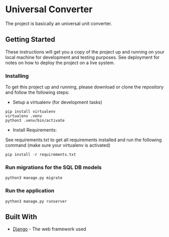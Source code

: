 # Universal Converter

The project is basically an universal unit converter.

## Getting Started

These instructions will get you a copy of the project up and running on your local machine for development and testing purposes. See deployment for notes on how to deploy the project on a live system.

### Installing

To get this project up and running, please download or clone the repository and follow the following steps:

* Setup a virtualenv (for development tasks)

```
pip install virtualenv
virtualenv .venv 
python3 .venv/bin/activate
```

* Install Requirements:

See requirements.txt to get all requirements installed and run the following command (make sure your virtualenv is activated)

```
pip install -r requirements.txt
```

### Run migrations for the SQL DB models
```
python3 manage.py migrate
```
### Run the application
```
python3 manage.py runserver
```

## Built With

* [Django](https://docs.djangoproject.com/en/2.2/) - The web framework used
